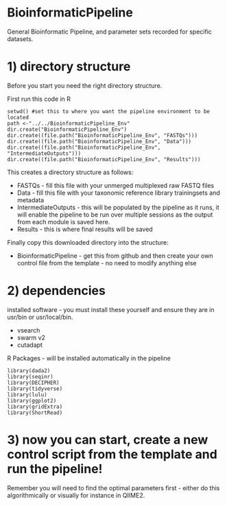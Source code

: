 # BioinformaticPipeline
 General Bioinformatic Pipeline, and parameter sets recorded for specific datasets.

# 1) directory structure
 Before you start you need the right directory structure.

 First run this code in R

    setwd() #set this to where you want the pipeline environment to be located
    path <-"../../BioinformaticPipeline_Env"
    dir.create("BioinformaticPipeline_Env")
    dir.create((file.path("BioinformaticPipeline_Env", "FASTQs")))
    dir.create((file.path("BioinformaticPipeline_Env", "Data")))
    dir.create((file.path("BioinformaticPipeline_Env", "IntermediateOutputs")))
    dir.create((file.path("BioinformaticPipeline_Env", "Results")))

This creates a directory structure as follows:
- FASTQs - fill this file with your unmerged multiplexed raw FASTQ files
- Data - fill this file with your taxonomic reference library trainingsets and metadata
- IntermediateOutputs - this will be populated by the pipeline as it runs, it will enable the pipeline to be run over multiple sessions as the output from each module is saved here.
- Results - this is where final results will be saved

Finally copy this downloaded directory into the structure:
- BioinformaticPipeline - get this from github and then create your own control file from the template - no need to modify anything else


# 2) dependencies    
installed software - you must install these yourself and ensure they are in usr/bin or usr/local/bin.
- vsearch
- swarm v2
- cutadapt
    
R Packages - will be installed automatically in the pipeline

    library(dada2)
    library(seqinr)
    library(DECIPHER)
    library(tidyverse)
    library(lulu)
    library(ggplot2)
    library(gridExtra)
    library(ShortRead)

# 3) now you can start, create a new control script from the template and run the pipeline!

Remember you will need to find the optimal parameters first - either do this algorithmically or visually for instance in QIIME2.